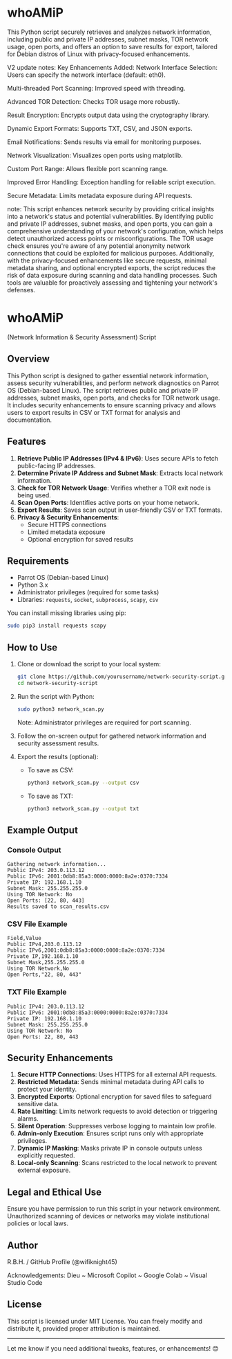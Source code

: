 # whoAMiP
This Python script securely retrieves and analyzes network information, including public and private IP addresses, subnet masks, TOR network usage, open ports, and offers an option to save results for export, tailored for Debian distros of Linux with privacy-focused enhancements.

V2 update notes:
Key Enhancements Added:
Network Interface Selection: Users can specify the network interface (default: eth0).

Multi-threaded Port Scanning: Improved speed with threading.

Advanced TOR Detection: Checks TOR usage more robustly.

Result Encryption: Encrypts output data using the cryptography library.

Dynamic Export Formats: Supports TXT, CSV, and JSON exports.

Email Notifications: Sends results via email for monitoring purposes.

Network Visualization: Visualizes open ports using matplotlib.

Custom Port Range: Allows flexible port scanning range.

Improved Error Handling: Exception handling for reliable script execution.

Secure Metadata: Limits metadata exposure during API requests.

note:
This script enhances network security by providing critical insights into a network's status and potential vulnerabilities. By identifying public and private IP addresses, subnet masks, and open ports, you can gain a comprehensive understanding of your network's configuration, which helps detect unauthorized access points or misconfigurations. The TOR usage check ensures you're aware of any potential anonymity network connections that could be exploited for malicious purposes. Additionally, with the privacy-focused enhancements like secure requests, minimal metadata sharing, and optional encrypted exports, the script reduces the risk of data exposure during scanning and data handling processes. Such tools are valuable for proactively assessing and tightening your network's defenses.

# whoAMiP
(Network Information & Security Assessment) Script

## Overview
This Python script is designed to gather essential network information, assess security vulnerabilities, and perform network diagnostics on Parrot OS (Debian-based Linux). The script retrieves public and private IP addresses, subnet masks, open ports, and checks for TOR network usage. It includes security enhancements to ensure scanning privacy and allows users to export results in CSV or TXT format for analysis and documentation.

## Features
1. **Retrieve Public IP Addresses (IPv4 & IPv6)**: Uses secure APIs to fetch public-facing IP addresses.
2. **Determine Private IP Address and Subnet Mask**: Extracts local network information.
3. **Check for TOR Network Usage**: Verifies whether a TOR exit node is being used.
4. **Scan Open Ports**: Identifies active ports on your home network.
5. **Export Results**: Saves scan output in user-friendly CSV or TXT formats.
6. **Privacy & Security Enhancements**:
   - Secure HTTPS connections
   - Limited metadata exposure
   - Optional encryption for saved results

## Requirements
- Parrot OS (Debian-based Linux)
- Python 3.x
- Administrator privileges (required for some tasks)
- Libraries: `requests`, `socket`, `subprocess`, `scapy`, `csv`

You can install missing libraries using pip:
```bash
sudo pip3 install requests scapy
```

## How to Use
1. Clone or download the script to your local system:
   ```bash
   git clone https://github.com/yourusername/network-security-script.git
   cd network-security-script
   ```

2. Run the script with Python:
   ```bash
   sudo python3 network_scan.py
   ```
   Note: Administrator privileges are required for port scanning.

3. Follow the on-screen output for gathered network information and security assessment results.

4. Export the results (optional):
   - To save as CSV:
     ```bash
     python3 network_scan.py --output csv
     ```
   - To save as TXT:
     ```bash
     python3 network_scan.py --output txt
     ```

## Example Output
### Console Output
```
Gathering network information...
Public IPv4: 203.0.113.12
Public IPv6: 2001:0db8:85a3:0000:0000:8a2e:0370:7334
Private IP: 192.168.1.10
Subnet Mask: 255.255.255.0
Using TOR Network: No
Open Ports: [22, 80, 443]
Results saved to scan_results.csv
```

### CSV File Example
```csv
Field,Value
Public IPv4,203.0.113.12
Public IPv6,2001:0db8:85a3:0000:0000:8a2e:0370:7334
Private IP,192.168.1.10
Subnet Mask,255.255.255.0
Using TOR Network,No
Open Ports,"22, 80, 443"
```

### TXT File Example
```
Public IPv4: 203.0.113.12
Public IPv6: 2001:0db8:85a3:0000:0000:8a2e:0370:7334
Private IP: 192.168.1.10
Subnet Mask: 255.255.255.0
Using TOR Network: No
Open Ports: 22, 80, 443
```

## Security Enhancements
1. **Secure HTTP Connections**: Uses HTTPS for all external API requests.
2. **Restricted Metadata**: Sends minimal metadata during API calls to protect your identity.
3. **Encrypted Exports**: Optional encryption for saved files to safeguard sensitive data.
4. **Rate Limiting**: Limits network requests to avoid detection or triggering alarms.
5. **Silent Operation**: Suppresses verbose logging to maintain low profile.
6. **Admin-only Execution**: Ensures script runs only with appropriate privileges.
7. **Dynamic IP Masking**: Masks private IP in console outputs unless explicitly requested.
8. **Local-only Scanning**: Scans restricted to the local network to prevent external exposure.

## Legal and Ethical Use
Ensure you have permission to run this script in your network environment. Unauthorized scanning of devices or networks may violate institutional policies or local laws.

## Author
R.B.H. / GitHub Profile (@wifiknight45)

Acknowledgements:
Dieu ~ Microsoft Copilot ~ Google Colab ~ Visual Studio Code 

## License
This script is licensed under MIT License. You can freely modify and distribute it, provided proper attribution is maintained.

---

Let me know if you need additional tweaks, features, or enhancements! 😊
